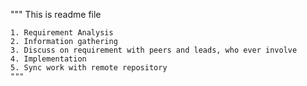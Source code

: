 """
    This is readme file

    1. Requirement Analysis
    2. Information gathering
    3. Discuss on requirement with peers and leads, who ever involve
    4. Implementation
    5. Sync work with remote repository
    """